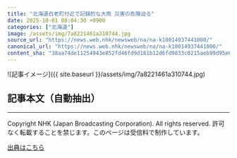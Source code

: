 ```yaml
---
title: "北海道白老町付近で記録的な大雨 災害の危険迫る"
date: 2025-10-01 08:04:30 +0900
categories: ["北海道"]
image: /assets/img/7a8221461a310744.jpg
source_url: "https://news.web.nhk/newsweb/na/na-k10014937441000/"
canonical_url: "https://news.web.nhk/newsweb/na/na-k10014937441000/"
content_sha: "38aa74de11254943e852fd46fd9d181b12d6fd9833c0215aeb99d95e6283b32e"
---
```


![記事イメージ]({{ site.baseurl }}/assets/img/7a8221461a310744.jpg)

## 記事本文（自動抽出）
<div><div class="_13tndsj2"><nav aria-label="フッターサイトナビゲーション" class="_13tndsj4"></nav><hr class="esl7kn2s esl7kn1l esl7kn1n _14xli2ae"><p class="esl7kn2s esl7kn1m esl7kn1o _1yvk0f68 _1lugom81">Copyright NHK (Japan Broadcasting Corporation). All rights reserved. 許可なく転載することを禁じます。このページは受信料で制作しています。</p></div></div>

[出典はこちら](https://news.web.nhk/newsweb/na/na-k10014937441000/)
